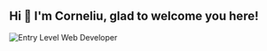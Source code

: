 ## Hi 👋 I'm Corneliu, glad to welcome you here!

![Entry Level Web Developer](https://github.com/cornelber/cornelber/blob/main/github-temp-bannner.jpg)
